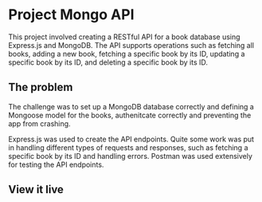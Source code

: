 # Project Mongo API

This project involved creating a RESTful API for a book database using Express.js and MongoDB. The API supports operations such as fetching all books, adding a new book, fetching a specific book by its ID, updating a specific book by its ID, and deleting a specific book by its ID.

## The problem

 The challenge was to set up a MongoDB database correctly and defining a Mongoose model for the books, authenitcate correctly and preventing the app from crashing. 
 
 Express.js was used to create the API endpoints. Quite some work was put in handling different types of requests and responses, such as fetching a specific book by its ID and handling errors. Postman was used extensively for testing the API endpoints.

## View it live


